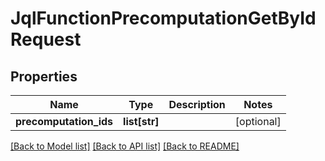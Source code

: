# JqlFunctionPrecomputationGetByIdRequest

## Properties
Name | Type | Description | Notes
------------ | ------------- | ------------- | -------------
**precomputation_ids** | **list[str]** |  | [optional] 

[[Back to Model list]](../README.md#documentation-for-models) [[Back to API list]](../README.md#documentation-for-api-endpoints) [[Back to README]](../README.md)

